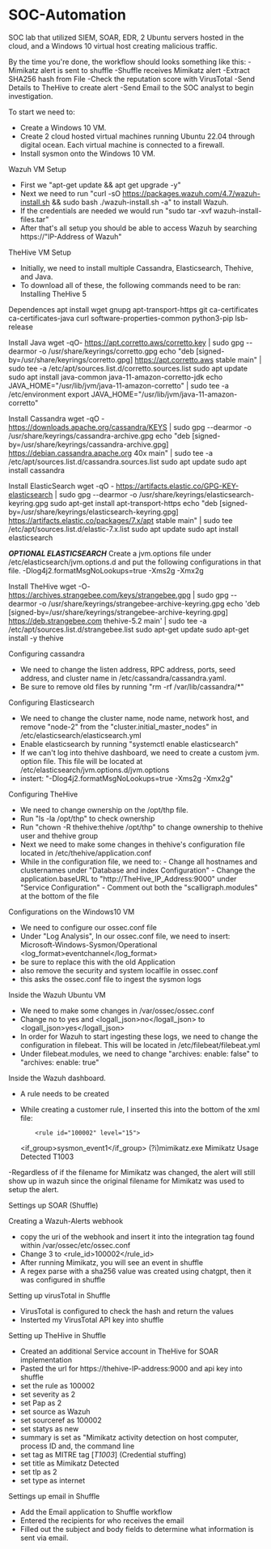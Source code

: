 # SOC-Automation
SOC lab that utilized SIEM, SOAR, EDR, 2 Ubuntu servers hosted in the cloud, and a Windows 10 virtual host creating malicious traffic.

By the time you're done, the workflow should looks something like this:
-Mimikatz alert is sent to shuffle 
-Shuffle receives Mimikatz alert
-Extract SHA256 hash from File
-Check the reputation score with VirusTotal 
-Send Details to TheHive to create alert 
-Send Email to the SOC analyst to begin investigation. 


To start we need to:
- Create a Windows 10 VM. 
- Create 2 cloud hosted virtual machines running Ubuntu 22.04 through digital ocean. Each virtual machine is connected to a firewall. 
- Install sysmon onto the Windows 10 VM.

Wazuh VM Setup
- First we "apt-get update && apt get upgrade -y"
- Next we need to run "curl -sO https://packages.wazuh.com/4.7/wazuh-install.sh && sudo bash ./wazuh-install.sh -a" to install Wazuh.
- If the credentials are needed we would run "sudo tar -xvf wazuh-install-files.tar"
- After that's all setup you should be able to access Wazuh by searching https://"IP-Address of Wazuh"

TheHive VM Setup 
- Initially, we need to install multiple Cassandra, Elasticsearch, Thehive, and Java. 
- To download all of these, the following commands need to be ran:
Installing TheHive 5

Dependences
apt install wget gnupg apt-transport-https git ca-certificates ca-certificates-java curl  software-properties-common python3-pip lsb-release

Install Java
wget -qO- https://apt.corretto.aws/corretto.key | sudo gpg --dearmor  -o /usr/share/keyrings/corretto.gpg
echo "deb [signed-by=/usr/share/keyrings/corretto.gpg] https://apt.corretto.aws stable main" |  sudo tee -a /etc/apt/sources.list.d/corretto.sources.list
sudo apt update
sudo apt install java-common java-11-amazon-corretto-jdk
echo JAVA_HOME="/usr/lib/jvm/java-11-amazon-corretto" | sudo tee -a /etc/environment 
export JAVA_HOME="/usr/lib/jvm/java-11-amazon-corretto"

Install Cassandra
wget -qO -  https://downloads.apache.org/cassandra/KEYS | sudo gpg --dearmor  -o /usr/share/keyrings/cassandra-archive.gpg
echo "deb [signed-by=/usr/share/keyrings/cassandra-archive.gpg] https://debian.cassandra.apache.org 40x main" |  sudo tee -a /etc/apt/sources.list.d/cassandra.sources.list
sudo apt update
sudo apt install cassandra

Install ElasticSearch
wget -qO - https://artifacts.elastic.co/GPG-KEY-elasticsearch |  sudo gpg --dearmor -o /usr/share/keyrings/elasticsearch-keyring.gpg
sudo apt-get install apt-transport-https
echo "deb [signed-by=/usr/share/keyrings/elasticsearch-keyring.gpg] https://artifacts.elastic.co/packages/7.x/apt stable main" |  sudo tee /etc/apt/sources.list.d/elastic-7.x.list
sudo apt update
sudo apt install elasticsearch

***OPTIONAL ELASTICSEARCH***
Create a jvm.options file under /etc/elasticsearch/jvm.options.d and put the following configurations in that file.
-Dlog4j2.formatMsgNoLookups=true
-Xms2g
-Xmx2g

Install TheHive
wget -O- https://archives.strangebee.com/keys/strangebee.gpg | sudo gpg --dearmor -o /usr/share/keyrings/strangebee-archive-keyring.gpg
echo 'deb [signed-by=/usr/share/keyrings/strangebee-archive-keyring.gpg] https://deb.strangebee.com thehive-5.2 main' | sudo tee -a /etc/apt/sources.list.d/strangebee.list
sudo apt-get update
sudo apt-get install -y thehive

Configuring cassandra 
- We need to change the listen address, RPC address, ports, seed address, and cluster name in /etc/cassandra/cassandra.yaml.
- Be sure to remove old files by running "rm -rf /var/lib/cassandra/*"

Configuring Elasticsearch
- We need to change the cluster name, node name, network host, and remove "node-2" from the "cluster.initial_master_nodes" in /etc/elasticsearch/elasticsearch.yml
- Enable elasticsearch by running "systemctl enable elasticsearch"
- If we can't log into thehive dashboard, we need to create a custom jvm. option file. This file will be located at /etc/elasticsearch/jvm.options.d/jvm.options
- instert:
              "-Dlog4j2.formatMsgNoLookups=true
              -Xms2g
              -Xmx2g" 

Configuring TheHive
- We need to change ownership on the /opt/thp file.
- Run "ls -la /opt/thp" to check ownership
- Run "chown -R thehive:thehive /opt/thp" to change ownership to thehive user and thehive group
- Next we need to make some changes in thehive's configuration file located in /etc/thehive/application.conf
- While in the configuration file, we need to: 
              - Change all hostnames and clusternames under "Database and index Configuration"
              - Change the application.baseURL to "http://TheHive_IP_Address:9000" under "Service Configuration"
              - Comment out both the "scalligraph.modules" at the bottom of the file

Configurations on the Windows10 VM 
- We need to configure our ossec.conf file
- Under "Log Analysis", In our ossec.conf file, we need to insert:
            <localfile>
    <location>Microsoft-Windows-Sysmon/Operational</location>
    <log_format>eventchannel</log_format>
  </localfile>
- be sure to replace this with the old <location>Application</location> <localfile>
- also remove the security and system localfile in ossec.conf
- this asks the ossec.conf file to ingest the sysmon logs

Inside the Wazuh Ubuntu VM
- We need to make some changes in /var/ossec/ossec.conf
- Change <logall>no</logall> to <logall>yes</logall> and <logall_json>no</logall_json> to <logall_json>yes</logall_json>
- In order for Wazuh to start ingesting these logs, we need to change the configuration in filebeat. This will be located in /etc/filebeat/filebeat.yml
- Under filebeat.modules, we need to change "archives: enable: false" to "archives: enable: true"

Inside the Wazuh dashboard. 
- A rule needs to be created
- While creating a customer rule, I inserted this into the bottom of the xml file:

          <rule id="100002" level="15">
    <if_group>sysmon_event1</if_group>
    <field name="win.eventdata.originalFileName" type="pcre2">(?i)mimikatz\.exe</field>
    <description>Mimikatz Usage Detected</description>
    <mitre>
      <id>T1003</id>
    </mitre>
  </rule>

</group>

-Regardless of if the filename for Mimikatz was changed, the alert will still show up in wazuh since the original filename for Mimikatz was used to setup the alert. 


Settings up SOAR (Shuffle)

Creating a Wazuh-Alerts webhook
- copy the uri of the webhook and insert it into the integration tag found within /var/ossec/etc/ossec.conf
- Change <level>3</level> to <rule_id>100002</rule_id>
- After running Mimikatz, you will see an event in shuffle 
- A regex parse with a sha256 value was created using chatgpt, then it was configured in shuffle

Setting up virusTotal in Shuffle 
- VirusTotal is configured to check the hash and return the values
- Insterted my VirusTotal API key into shuffle

Setting up TheHive in Shuffle 
- Created an additional Service account in TheHive for SOAR implementation
- Pasted the url for https://thehive-IP-address:9000 and api key into shuffle
- set the rule as 100002
- set severity as 2
- set Pap as 2
- set source as Wazuh
- set sourceref as 100002
- set statys as new
- summary is set as "Mimikatz activity detection on host computer, process ID and, the command line 
- set tag as MITRE tag [*T1003*] (Credential stuffing)
- set title as Mimikatz Detected
- set tlp as 2
- set type as internet

Settings up email in Shuffle 
- Add the Email application to Shuffle workflow
- Entered the recipients for who receives the email 
- Filled out the subject and body fields to determine what information is sent via email. 









